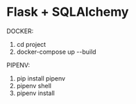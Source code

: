 # Flask + SQLAlchemy
DOCKER:
1. cd project
2. docker-compose up --build

PIPENV:
1. pip install pipenv
2. pipenv shell
3. pipenv install
